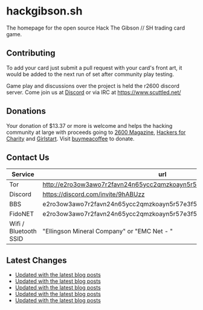 # hackgibson.sh
The homepage for the open source Hack The Gibson // SH trading card game.


## Contributing

To add your card just submit a pull request with your card's front art, it would be added to the next run of set after community play testing.

Game play and discussions over the project is held the r2600 discord server. Come join us at [Discord](https://discord.com/invite/9hABUzz) or via IRC at https://www.scuttled.net/


## Donations

Your donation of $13.37 or more is welcome and helps the hacking community at large with proceeds going to [2600 Magazine](https://2600.com/), [Hackers for Charity](https://hackersforcharity.org) and [Girlstart](https://girlstart.org).  Visit [buymeacoffee](https://www.buymeacoffee.com/hackgibson.sh) to donate.


## Contact Us

Service | url
-|-
Tor | http://e2ro3ow3awo7r2favn24n65ycc2qmzkoayn5r57e3f56nvjwdcgg32ad.onion
Discord | https://discord.com/invite/9hABUzz
BBS | e2ro3ow3awo7r2favn24n65ycc2qmzkoayn5r57e3f56nvjwdcgg32ad.onion:23
FidoNET | e2ro3ow3awo7r2favn24n65ycc2qmzkoayn5r57e3f56nvjwdcgg32ad.onion:24554
Wifi / Bluetooth SSID | "Ellingson Mineral Company" or "EMC Net - <fidonet address>"

## Latest Changes
<!-- BLOG-POST-LIST:START -->
- [Updated with the latest blog posts](https://github.com/DFW2600/hackgibson.sh/commit/d90219dd5ac78529110501c6e5415634e4c9e6b6)
- [Updated with the latest blog posts](https://github.com/DFW2600/hackgibson.sh/commit/caed209bd53b6fa9edd026f5762984806fb83211)
- [Updated with the latest blog posts](https://github.com/DFW2600/hackgibson.sh/commit/bcddfe2941de0b3622cee19128bf29e7b2a12210)
- [Updated with the latest blog posts](https://github.com/DFW2600/hackgibson.sh/commit/ee74ee65f65ff27e5c8475f7647c13762b4fa4ea)
- [Updated with the latest blog posts](https://github.com/DFW2600/hackgibson.sh/commit/d07c8de934d54e0c82d6d3ecd856ceecd736370d)
<!-- BLOG-POST-LIST:END -->

